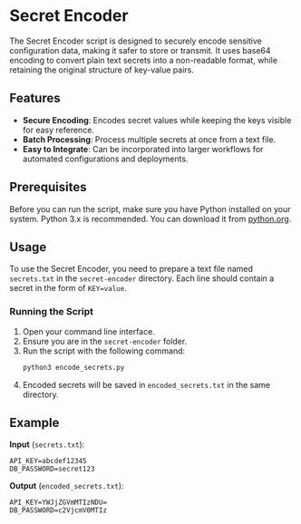 # Secret Encoder

The Secret Encoder script is designed to securely encode sensitive configuration data, making it safer to store or transmit. It uses base64 encoding to convert plain text secrets into a non-readable format, while retaining the original structure of key-value pairs.

## Features

- **Secure Encoding**: Encodes secret values while keeping the keys visible for easy reference.
- **Batch Processing**: Process multiple secrets at once from a text file.
- **Easy to Integrate**: Can be incorporated into larger workflows for automated configurations and deployments.

## Prerequisites

Before you can run the script, make sure you have Python installed on your system. Python 3.x is recommended. You can download it from [python.org](https://www.python.org/downloads/).


## Usage

To use the Secret Encoder, you need to prepare a text file named `secrets.txt` in the `secret-encoder` directory. Each line should contain a secret in the form of `KEY=value`.

### Running the Script

1. Open your command line interface.
2. Ensure you are in the `secret-encoder` folder.
3. Run the script with the following command:
   ```bash
   python3 encode_secrets.py
   ```
4. Encoded secrets will be saved in `encoded_secrets.txt` in the same directory.

## Example

**Input** (`secrets.txt`):
```
API_KEY=abcdef12345
DB_PASSWORD=secret123
```

**Output** (`encoded_secrets.txt`):
```
API_KEY=YWJjZGVmMTIzNDU=
DB_PASSWORD=c2VjcmV0MTIz
```
